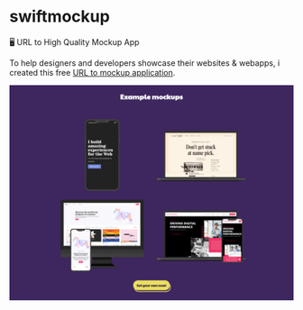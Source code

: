 # swiftmockup
🖥 URL to High Quality Mockup App

To help designers and developers showcase their websites & webapps, i created this free [URL to mockup application](https://www.swiftmockup.com).

![Demo Image](swiftmockupDemo.png)
